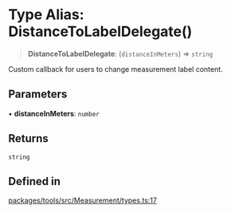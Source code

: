 # Type Alias: DistanceToLabelDelegate()

> **DistanceToLabelDelegate**: (`distanceInMeters`) => `string`

Custom callback for users to change measurement label content.

## Parameters

• **distanceInMeters**: `number`

## Returns

`string`

## Defined in

[packages/tools/src/Measurement/types.ts:17](https://github.com/cognitedata/reveal/blob/2acd9d17229d2bc8e309653b4d6a39ad941e44f1/viewer/packages/tools/src/Measurement/types.ts#L17)
